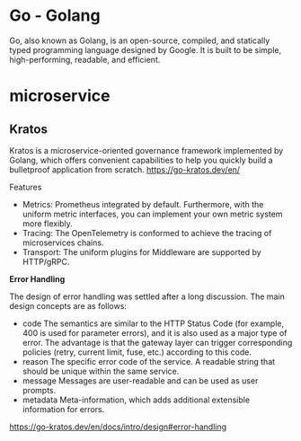 # Go - Golang

Go, also known as Golang, is an open-source, compiled, and statically typed programming language designed by Google. It is built to be simple, high-performing, readable, and efficient.

# microservice

## Kratos

Kratos is a microservice-oriented governance framework implemented by Golang, which offers convenient capabilities to help you quickly build a bulletproof application from scratch.
https://go-kratos.dev/en/



Features

- Metrics: Prometheus integrated by default. Furthermore, with the uniform metric interfaces, you can implement your own metric system more flexibly.
- Tracing: The OpenTelemetry is conformed to achieve the tracing of microservices chains.
- Transport: The uniform plugins for Middleware are supported by HTTP/gRPC.


**Error Handling**

The design of error handling was settled after a long discussion. The main design concepts are as follows:

- code The semantics are similar to the HTTP Status Code (for example, 400 is used for parameter errors), and it is also used as a major type of error. The advantage is that the gateway layer can trigger corresponding policies (retry, current limit, fuse, etc.) according to this code.
- reason The specific error code of the service. A readable string that should be unique within the same service.
- message Messages are user-readable and can be used as user prompts.
- metadata Meta-information, which adds additional extensible information for errors.
	
https://go-kratos.dev/en/docs/intro/design#error-handling
	
	


